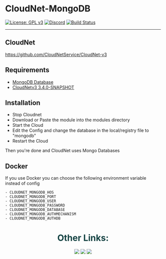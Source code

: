 # CloudNet-MongoDB

[![License: GPL v3](https://img.shields.io/badge/License-GPL%20v3-blue.svg)](LICENSE)
[![Discord](https://img.shields.io/discord/785956343407181824.svg)](https://discord.gg/wvcX92VyEH)
[![Build Status](https://ci.vironlab.eu/job/Vextension/badge/icon)](https://ci.vironlab.eu/job/CloudNet-MongoDB/)

---

## CloudNet

https://github.com/CloudNetService/CloudNet-v3

## Requirements

- [MongoDB Database](https://www.mongodb.com)
- [CloudNetv3 3.4.0-SNAPSHOT](https://github.com/CloudNetService/CloudNet-v3)

## Installation

- Stop Cloudnet
- Download or Paste the module into the modules directory
- Start the Cloud
- Edit the Config and change the database in the local/registry file to "mongodb"
- Restart the Cloud

Then you're done and CloudNet uses Mongo Databases

## Docker

If you use Docker you can choose the following environment variable instead of config

    - CLOUDNET_MONGODB_HOS
    - CLOUDNET_MONGODB_PORT
    - CLOUDNET_MONGODB_USER
    - CLOUDNET_MONGODB_PASSWORD
    - CLOUDNET_MONGODB_DATABASE
    - CLOUDNET_MONGODB_AUTHMECHANISM
    - CLOUDNET_MONGODB_AUTHDB

<div align="center">
    <h1 style="color:#154444">Other Links:</h1>
    <a style="color:#00ff00" target="_blank" href="https://github.com/VironLab"><img src="https://img.shields.io/github/followers/VironLab?label=GitHub%20Followers&logo=GitHub&logoColor=%23ffffff&style=flat-square"></img></a>
    <a style="color:#00ff00" target="_blank" href="https://discord.gg/wvcX92VyEH"><img src="https://img.shields.io/discord/785956343407181824?label=vironlab.eu%20Discord&logo=Discord&logoColor=%23ffffff&style=flat-square"></img></a>
    <a style="color:#00ff00" target="_blank" href="https://www.paypal.com/paypalme/depascaldc"><img src="https://img.shields.io/static/v1?label=Donate%20Via%20Paypal&message=paypal&style=flat-square&logo=paypal&color=lightgrey"></img></a>
</div>